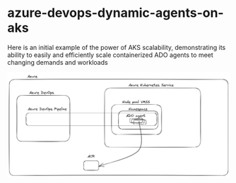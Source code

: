 # azure-devops-dynamic-agents-on-aks
Here is an initial example of the power of AKS scalability, demonstrating its ability to easily and efficiently scale containerized ADO agents to meet changing demands and workloads


![arch](img/arch.png "Arch")